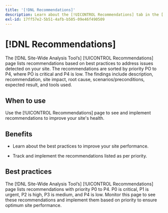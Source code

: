 ```yaml
---
title: '[!DNL Recommendations]'
description: Learn about the [!UICONTROL Recommendations] tab in the [!DNL Site-Wide Analysis Tool], when to use it, its benefits, and best practices.
exl-id: 17ff57e2-5b51-4afb-b505-09e46f490509
---
```

# [!DNL Recommendations]

The [!DNL Site-Wide Analysis Tool’s] [!UICONTROL Recommendations] page lists recommendations based on best practices to address issues detected on your site. The recommendations are sorted by priority PO to P4, where PO is critical and P4 is low. The findings include description, recommendation, site impact, root cause, scenarios/preconditions, expected result, and tools used. 

## When to use

Use the [!UICONTROL Recommendations] page to see and implement recommendations to improve your site's health.

## Benefits

* Learn about the best practices to improve your site performance.

* Track and implement the recommendations listed as per priority.

## Best practices

The [!DNL Site-Wide Analysis Tool’s] [!UICONTROL Recommendations] page lists recommendations with priority P0 to P4. P0 is critical, P1 is urgent, P2 is high, P3 is medium, and P4 is low. Monitor this page to see these recommendations and implement them based on priority to ensure optimum site performance.
